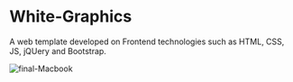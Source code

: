 # White-Graphics
A web template developed on Frontend technologies such as HTML, CSS, JS, jQUery and Bootstrap.

![final-Macbook](https://user-images.githubusercontent.com/37587731/81470040-210a3e80-9206-11ea-9369-3d1f42d33672.png)
